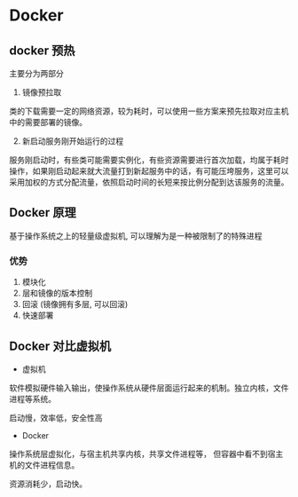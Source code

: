 # Docker

## docker 预热

主要分为两部分

1. 镜像预拉取
   
类的下载需要一定的网络资源，较为耗时，可以使用一些方案来预先拉取对应主机中的需要部署的镜像。

2. 新启动服务刚开始运行的过程

服务刚启动时，有些类可能需要实例化，有些资源需要进行首次加载，均属于耗时操作，如果刚启动起来就大流量打到新起服务中的话，有可能压垮服务，这里可以采用加权的方式分配流量，依照启动时间的长短来按比例分配到达该服务的流量。

## Docker 原理

基于操作系统之上的轻量级虚拟机, 可以理解为是一种被限制了的特殊进程

### 优势

1. 模块化
2. 层和镜像的版本控制
3. 回滚 (镜像拥有多层, 可以回滚)
4. 快速部署

## Docker 对比虚拟机

- 虚拟机

软件模拟硬件输入输出，使操作系统从硬件层面运行起来的机制。独立内核，文件进程等系统。

启动慢，效率低，安全性高

- Docker

操作系统层虚拟化，与宿主机共享内核，共享文件进程等， 但容器中看不到宿主机的文件进程信息。

资源消耗少，启动快。

